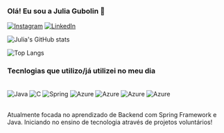 ### Olá! Eu sou a Julia Gubolin 👩

[![Instagram](https://img.shields.io/badge/Instagram-E4405F?style=for-the-badge&logo=instagram&logoColor=white)](https://www.instagram.com/juuuuujs/) [![LinkedIn](https://img.shields.io/badge/LinkedIn-0077B5?style=for-the-badge&logo=linkedin&logoColor=white)](www.linkedin.com/in/julia-rodrigues-gubolin)

![Julia's GitHub stats](https://github-readme-stats.vercel.app/api?username=JuliarGubolin&show_icons=true&theme=dracula)

![Top Langs](https://github-readme-stats.vercel.app/api/top-langs/?username=JuliarGubolin)

### Tecnlogias que utilizo/já utilizei no meu dia

<div style="display: inline_block"><br/>
  <img align="center" alt="Java" src="https://img.shields.io/badge/Java-ED8B00?style=for-the-badge&logo=openjdk&logoColor=white">
  <img align="center" alt="C" src="https://img.shields.io/badge/C-00599C?style=for-the-badge&logo=c&logoColor=white">
  <img align="center" alt="Spring" src="https://img.shields.io/badge/Spring-6DB33F?style=for-the-badge&logo=spring&logoColor=white">
  <img align="center" alt="Azure" src="https://img.shields.io/badge/Microsoft_Azure-0089D6?style=for-the-badge&logo=microsoft-azure&logoColor=white">
  <img align="center" alt="Azure" src="https://img.shields.io/badge/C%23-239120?style=for-the-badge&logo=c-sharp&logoColor=white">
  <img align="center" alt="Azure" src="https://img.shields.io/badge/Xamarin-3498DB?style=for-the-badge&logo=xamarin&logoColor=white">
<img align="center" alt="Azure" src="https://img.shields.io/badge/.NET-5C2D91?style=for-the-badge&logo=.net&logoColor=white"></div><br/>
  

Atualmente focada no aprendizado de Backend com Spring Framework e Java. Iniciando no ensino de tecnologia através de projetos voluntários!
